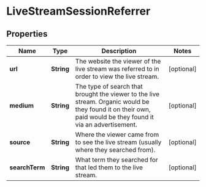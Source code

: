 

# LiveStreamSessionReferrer


## Properties

| Name | Type | Description | Notes |
|------------ | ------------- | ------------- | -------------|
|**url** | **String** | The website the viewer of the live stream was referred to in order to view the live stream. |  [optional] |
|**medium** | **String** | The type of search that brought the viewer to the live stream. Organic would be they found it on their own, paid would be they found it via an advertisement. |  [optional] |
|**source** | **String** | Where the viewer came from to see the live stream (usually where they searched from). |  [optional] |
|**searchTerm** | **String** | What term they searched for that led them to the live stream. |  [optional] |



